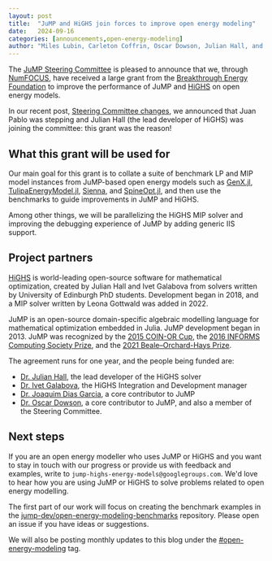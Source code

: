 ```yaml
---
layout: post
title:  "JuMP and HiGHS join forces to improve open energy modeling"
date:   2024-09-16
categories: [announcements,open-energy-modeling]
author: "Miles Lubin, Carleton Coffrin, Oscar Dowson, Julian Hall, and Changhyun Kwon"
---
```


The [JuMP Steering Committee](/pages/governance/#steering-committee) is pleased
to announce that we, through [NumFOCUS](https://numfocus.org), have received a
large grant from the [Breakthrough Energy Foundation](https://www.breakthroughenergy.org)
to improve the performance of JuMP and [HiGHS](https://highs.dev) on open energy
models.

In our recent post, [Steering Committee changes](/announcements/2024/07/30/julian/),
we announced that Juan Pablo was stepping and Julian Hall (the lead developer of
HiGHS) was joining the committee: this grant was the reason!

## What this grant will be used for

Our main goal for this grant is to collate a suite of benchmark LP and MIP model
instances from JuMP-based open energy models such as
[GenX.jl](https://github.com/GenXProject/GenX.jl),
[TulipaEnergyModel.jl](https://github.com/TulipaEnergy/TulipaEnergyModel.jl),
[Sienna](https://github.com/NREL-Sienna), and
[SpineOpt.jl](https://github.com/spine-tools/SpineOpt.jl), and then use the
benchmarks to guide improvements in JuMP and HiGHS.

Among other things, we will be parallelizing the HiGHS MIP solver and improving
the debugging experience of JuMP by adding generic IIS support.

## Project partners

[HiGHS](https://highs.dev) is world-leading open-source software for
mathematical optimization, created by Julian Hall and Ivet Galabova from solvers
written by University of Edinburgh PhD students. Development began in 2018, and
a MIP solver written by Leona Gottwald was added in 2022.

JuMP is an open-source domain-specific algebraic modelling language for
mathematical optimization embedded in Julia. JuMP development began in 2013.
JuMP was recognized by the [2015 COIN-OR Cup](https://www.coin-or.org/coinCup/coinCup2015Winner.html),
the [2016 INFORMS Computing Society Prize](https://www.informs.org/Recognizing-Excellence/Community-Prizes/INFORMS-Computing-Society/INFORMS-Computing-Society-Prize),
and the [2021 Beale–Orchard-Hays Prize](https://www.mathopt.org/?nav=boh).

The agreement runs for one year, and the people being funded are:

* [Dr. Julian Hall](https://github.com/jajhall), the lead developer of the
  HiGHS solver
* [Dr. Ivet Galabova](https://github.com/galabova), the HiGHS Integration and
  Development manager
* [Dr. Joaquim Dias Garcia](https://github.com/joaquimg), a core contributor to
  JuMP
* [Dr. Oscar Dowson](https://github.com/odow), a core contributor to JuMP, and
  also a member of the Steering Committee.

## Next steps

If you are an open energy modeller who uses JuMP or HiGHS and you want to stay
in touch with our progress or provide us with feedback and examples, write to
`jump-highs-energy-models@googlegroups.com`. We'd love to hear how you are using
JuMP or HiGHS to solve problems related to open energy modelling.

The first part of our work will focus on creating the benchmark examples in the
[jump-dev/open-energy-modeling-benchmarks](https://github.com/jump-dev/open-energy-modeling-benchmarks)
repository. Please open an issue if you have ideas or suggestions.

We will also be posting monthly updates to this blog under the
[#open-energy-modeling](/categories/#open-energy-modeling) tag.
